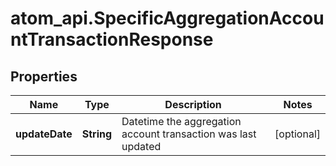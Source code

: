 # atom_api.SpecificAggregationAccountTransactionResponse

## Properties
Name | Type | Description | Notes
------------ | ------------- | ------------- | -------------
**updateDate** | **String** | Datetime the aggregation account transaction was last updated | [optional] 


